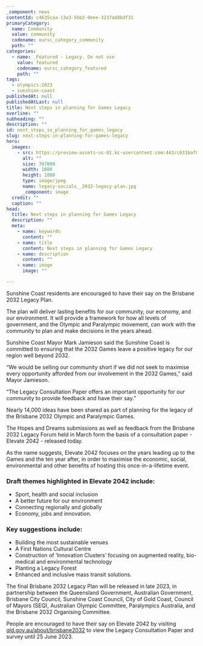 ```yaml
---
_component: news
contentId: c4635caa-13a3-5bb2-9eee-3237ad8bdf31
primaryCategory:
  name: Community
  value: community
  codename: oursc_category_community
  path: ""
categories:
  - name: _Featured - Legacy. Do not use
    value: featured
    codename: oursc_category_featured
    path: ""
tags:
  - olympics-2023
  - sunshine-coast
publishedAt: null
publishedAtLast: null
title: Next steps in planning for Games Legacy
overline: ""
subheading: ""
description: ""
id: next_steps_in_planning_for_games_legacy
slug: next-steps-in-planning-for-games-legacy
hero:
  images:
    - src: https://preview-assets-us-01.kc-usercontent.com:443/c631baf8-1b46-001f-580c-d0001b68b4a8/4fb1cd21-a115-4c49-be4b-3fd82d5fe088/legacy-socials__2032-legacy-plan.jpg
      alt: ""
      size: 787809
      width: 1080
      height: 1080
      type: image/jpeg
      name: legacy-socials__2032-legacy-plan.jpg
      _component: image
  credit: ""
  caption: ""
head:
  title: Next steps in planning for Games Legacy
  description: ""
  meta:
    - name: keywords
      content: ""
    - name: title
      content: Next steps in planning for Games Legacy
    - name: description
      content: ""
    - name: image
      image: ""

---
```

Sunshine Coast residents are encouraged to have their say on the Brisbane 2032 Legacy Plan.

The plan will deliver lasting benefits for our community, our economy, and our environment. It will provide a framework for how all levels of government, and the Olympic and Paralympic movement, can work with the community to plan and make decisions in the years ahead. 

Sunshine Coast Mayor Mark Jamieson said the Sunshine Coast is committed to ensuring that the 2032 Games leave a positive legacy for our region well beyond 2032.

“We would be selling our community short if we did not seek to maximise every opportunity afforded from our involvement in the 2032 Games,” said Mayor Jamieson.

“The Legacy Consultation Paper offers an important opportunity for our community to provide feedback and have their say.”

Nearly 14,000 ideas have been shared as part of planning for the legacy of the Brisbane 2032 OIympic and Paralympic Games.

The Hopes and Dreams submissions as well as feedback from the Brisbane 2032 Legacy Forum held in March form the basis of a consultation paper - Elevate 2042 - released today.

As the name suggests, Elevate 2042 focuses on the years leading up to the Games and the ten year after, in order to maximise the economic, social, environmental and other benefits of hosting this once-in-a-lifetime event.

### Draft themes highlighted in Elevate 2042 include:

*   Sport, health and social inclusion
*   A better future for our environment
*   Connecting regionally and globally
*   Economy, jobs and innovation.

### Key suggestions include:

*   Building the most sustainable venues
*   A First Nations Cultural Centre
*   Construction of ‘Innovation Clusters’ focusing on augmented reality, bio-medical and environmental technology
*   Planting a Legacy Forest
*   Enhanced and inclusive mass transit solutions.

The final Brisbane 2032 Legacy Plan will be released in late 2023, in partnership between the Queensland Government, Australian Government, Brisbane City Council, Sunshine Coast Council, City of Gold Coast, Council of Mayors (SEQ), Australian Olympic Committee, Paralympics Australia, and the Brisbane 2032 Organising Committee.

People are encouraged to have their say on Elevate 2042 by visiting [qld.gov.au/about/brisbane2032](https://www.qld.gov.au/about/brisbane2032)
&#x20;to view the Legacy Consultation Paper and survey until 25 June 2023.
